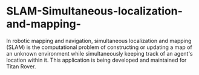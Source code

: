 # SLAM-Simultaneous-localization-and-mapping-
In robotic mapping and navigation, simultaneous localization and mapping (SLAM) is the computational problem of constructing or updating a map of an unknown environment while simultaneously keeping track of an agent's location within it. This application is being developed and maintained for Titan Rover.
